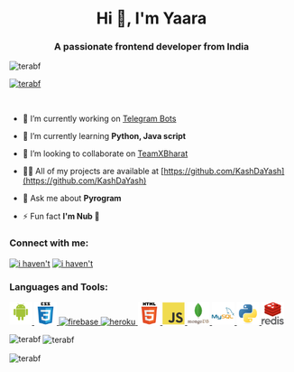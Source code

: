 <h1 align="center">Hi 👋, I'm Yaara</h1>
<h3 align="center">A passionate frontend developer from India</h3>

<p align="left"> <img src="https://komarev.com/ghpvc/?username=terabf&label=Profile%20views&color=0e75b6&style=flat" alt="terabf" /> </p>

<p align="left"> <a href="https://github.com/ryo-ma/github-profile-trophy"><img src="https://github-profile-trophy.vercel.app/?username=terabf" alt="terabf" /></a> </p>

<p align="left"> <a href="https://twitter.com/" target="blank"><img src="https://img.shields.io/twitter/follow/?logo=twitter&style=for-the-badge" alt="" /></a> </p>

- 🔭 I’m currently working on [Telegram Bots](https://t.me/TeamMissKaur)

- 🌱 I’m currently learning **Python, Java script**

- 👯 I’m looking to collaborate on [TeamXBharat](https://t.me/TeamXBharat)

- 👨‍💻 All of my projects are available at [https://github.com/KashDaYash](https://github.com/KashDaYash)

- 💬 Ask me about **Pyrogram**

- ⚡ Fun fact **I'm Nub 👐**

<h3 align="left">Connect with me:</h3>
<p align="left">
<a href="https://instagram.com/i haven't" target="blank"><img align="center" src="https://raw.githubusercontent.com/rahuldkjain/github-profile-readme-generator/master/src/images/icons/Social/instagram.svg" alt="i haven't" height="30" width="40" /></a>
<a href="https://www.youtube.com/c/i haven't" target="blank"><img align="center" src="https://raw.githubusercontent.com/rahuldkjain/github-profile-readme-generator/master/src/images/icons/Social/youtube.svg" alt="i haven't" height="30" width="40" /></a>
</p>

<h3 align="left">Languages and Tools:</h3>
<p align="left"> <a href="https://developer.android.com" target="_blank" rel="noreferrer"> <img src="https://raw.githubusercontent.com/devicons/devicon/master/icons/android/android-original-wordmark.svg" alt="android" width="40" height="40"/> </a> <a href="https://www.w3schools.com/css/" target="_blank" rel="noreferrer"> <img src="https://raw.githubusercontent.com/devicons/devicon/master/icons/css3/css3-original-wordmark.svg" alt="css3" width="40" height="40"/> </a> <a href="https://firebase.google.com/" target="_blank" rel="noreferrer"> <img src="https://www.vectorlogo.zone/logos/firebase/firebase-icon.svg" alt="firebase" width="40" height="40"/> </a> <a href="https://heroku.com" target="_blank" rel="noreferrer"> <img src="https://www.vectorlogo.zone/logos/heroku/heroku-icon.svg" alt="heroku" width="40" height="40"/> </a> <a href="https://www.w3.org/html/" target="_blank" rel="noreferrer"> <img src="https://raw.githubusercontent.com/devicons/devicon/master/icons/html5/html5-original-wordmark.svg" alt="html5" width="40" height="40"/> </a> <a href="https://developer.mozilla.org/en-US/docs/Web/JavaScript" target="_blank" rel="noreferrer"> <img src="https://raw.githubusercontent.com/devicons/devicon/master/icons/javascript/javascript-original.svg" alt="javascript" width="40" height="40"/> </a> <a href="https://www.mongodb.com/" target="_blank" rel="noreferrer"> <img src="https://raw.githubusercontent.com/devicons/devicon/master/icons/mongodb/mongodb-original-wordmark.svg" alt="mongodb" width="40" height="40"/> </a> <a href="https://www.mysql.com/" target="_blank" rel="noreferrer"> <img src="https://raw.githubusercontent.com/devicons/devicon/master/icons/mysql/mysql-original-wordmark.svg" alt="mysql" width="40" height="40"/> </a> <a href="https://www.python.org" target="_blank" rel="noreferrer"> <img src="https://raw.githubusercontent.com/devicons/devicon/master/icons/python/python-original.svg" alt="python" width="40" height="40"/> </a> <a href="https://redis.io" target="_blank" rel="noreferrer"> <img src="https://raw.githubusercontent.com/devicons/devicon/master/icons/redis/redis-original-wordmark.svg" alt="redis" width="40" height="40"/> </a> </p>

<p><img align="left" src="https://github-readme-stats.vercel.app/api/top-langs?username=terabf&show_icons=true&locale=en&layout=compact" alt="terabf" /></p>

<p>&nbsp;<img align="center" src="https://github-readme-stats.vercel.app/api?username=terabf&show_icons=true&locale=en" alt="terabf" /></p>

<p><img align="center" src="https://github-readme-streak-stats.herokuapp.com/?user=terabf&" alt="terabf" /></p>
